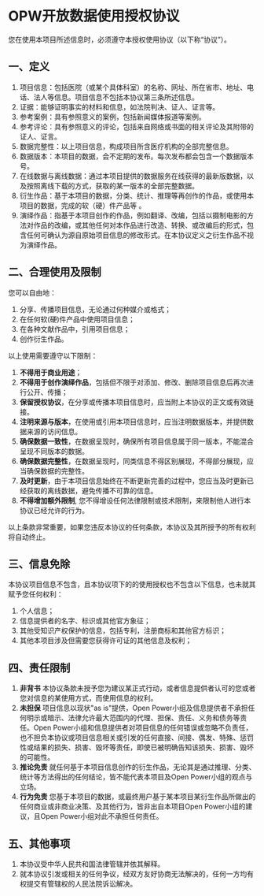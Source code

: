 # OPW开放数据使用授权协议

您在使用本项目所述信息时，必须遵守本授权使用协议（以下称“协议”）。

## 一、定义

1. 项目信息：包括医院（或某个具体科室）的名称、网址、所在省市、地址、电话、法人等信息。项目信息不包括本协议第三条所述信息。
1. 证据：能够证明事实的材料和信息，如法院判决、证人、证言等。
1. 参考案例：具有参照意义的案例，包括新闻媒体报道等案例。
1. 参考评论：具有参照意义的评论，包括来自网络或书面的相关评论及其附带的证人、证言。
1. 数据完整性：以上项目信息，构成项目所含医疗机构的全部完整信息。
1. 数据版本：本项目的数据，会不定期的发布。每次发布都会包含一个数据版本号。
1. 在线数据与离线数据：通过本项目提供的数据服务在线获得的最新版数据，以及按照离线下载的方式，获取的某一版本的全部完整数据。
1. 衍生作品：基于本项目的数据，分类、统计、推理等再创作的作品，或使用本项目的数据，完成的软（硬）件产品等 。
1. 演绎作品：指基于本项目创作的作品，例如翻译、改编，包括以摄制电影的方法对作品的改编，或其他任何对本作品进行改造、转换、或改编后的形式，包含任何可确认为源自原始项目信息的修改形式。在本协议定义之衍生作品不视为演绎作品。

## 二、合理使用及限制

您可以自由地：

1. 分享、传播项目信息，无论通过何种媒介或格式；
1. 在任何软(硬)件产品中使用项目信息；
1. 在各种文献作品中，引用项目信息；
1. 创作衍生作品。

以上使用需要遵守以下限制：

1. **不得用于商业用途**；
1. **不得用于创作演绎作品**，包括但不限于对添加、修改、删除项目信息后再次进行公开、传播；
1. **保留授权协议**，在分享或传播本项目信息时，应当附上本协议的正文或有效链接。
1. **注明来源与版本**，在使用或引用本项目信息时，应当注明数据版本，并提供数据来源的访问信息。
1. **确保数据一致性**，在数据呈现时，确保所有项目信息属于同一版本，不能混合呈现不同版本的数据。
1. **确保数据完整性**，在数据呈现时，同类信息不得区别展现，不得部分展现，应当确保数据的完整性。
1. **及时更新**，由于本项目信息始终在不断更新完善的过程中，您应当及时更新已经获取的离线数据，避免传播不可靠的信息。
1. **不得增加额外限制**, 您不得增设任何法律限制或技术限制，来限制他人进行本协议已经允许的行为。

以上条款非常重要，如果您违反本协议的任何条款，本协议及其所授予的所有权利将自动终止。

## 三、信息免除

本协议项目信息不包含，且本协议项下的的使用授权也不包含以下信息，也未就其赋予您任何权利：

1. 个人信息；
1. 信息提供者的名字、标识或其他官方象征；
1. 其他受知识产权保护的信息，包括专利，注册商标和其他官方标识；
1. 其他本项目涉及但需要您获得许可证的其他信息及权利；

## 四、责任限制

1. **非背书** 本协议条款未授予您为建议某正式行动，或者信息提供者认可的您或者您对信息的某使用方式，而使用信息的权利。
1. **未担保** 项目信息以现状"as is"提供，Open Power小组及信息提供者不承担任何明示或暗示、法律允许最大范围内的代理、担保、责任、义务和债务等责任。Open Power小组和信息提供者对项目信息的任何错误或忽略不负责任，也不担负本协议或项目信息相关或引发的任何直接、间接、偶发、特殊、惩罚性或结果的损失、损害、毁坏等责任，即使已被明确告知该损失、损害、毁坏的可能性。
1. **推论免责** 就任何基于本项目信息创作的衍生作品，无论其是通过推理、分类、统计等方法得出的任何结论，皆不能代表本项目及Open Power小组的观点与立场。
1. **行为免责** 您基于本项目的数据，或最终用户基于某本项目某衍生作品所做出的任何商业或非商业决策、及其他行为，皆非出自本项目Open Power小组的建议，且Open Power小组对此不承担任何责任。 

## 五、其他事项

1. 本协议受中华人民共和国法律管辖并依其解释。
1. 就本协议引发或相关的任何争议，经双方友好协商无法解决的，任何一方均有权提交有管辖权的人民法院诉讼解决。
